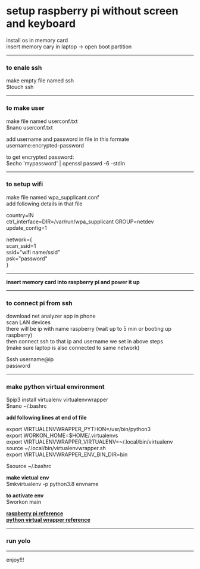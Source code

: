 # setup raspberry pi without screen and keyboard

install os in memory card  
insert memory cary in laptop -> open boot partition

---

### to enale ssh
make empty file named ssh  
$touch ssh

---

### to make user
make file named userconf.txt  
$nano userconf.txt

add username and password in file in this formate  
username:encrypted-password

to get encrypted password:  
$echo 'mypassword' | openssl passwd -6 -stdin

---

### to setup wifi
make file named wpa_supplicant.conf  
add following details in that file

country=IN  
ctrl_interface=DIR=/var/run/wpa_supplicant GROUP=netdev  
update_config=1  

network={  
    scan_ssid=1  
    ssid="wifi name/ssid"  
    psk="password"  
}

---

**insert memory card into raspberry pi and power it up**

---

### to connect pi from ssh
download net analyzer app in phone  
scan LAN devices  
there will be ip with name raspberry (wait up to 5 min or booting up raspberry)  
then connect ssh to that ip and username we set in above steps  
(make sure laptop is also connected to same network)  

$ssh username@ip  
password  

---

### make python virtual environment
$pip3 install virtualenv virtualenvwrapper  
$nano ~/.bashrc  

**add following lines at end of file**  

export VIRTUALENVWRAPPER_PYTHON=/usr/bin/python3  
export WORKON_HOME=$HOME/.virtualenvs  
export VIRTUALENVWRAPPER_VIRTUALENV=~/.local/bin/virtualenv  
source ~/.local/bin/virtualenvwrapper.sh  
export VIRTUALENVWRAPPER_ENV_BIN_DIR=bin  

$source ~/.bashrc

**make vietual env**  
$mkvirtualenv -p python3.8 envname

**to activate env**  
$workon main

[**raspberry pi reference**](https://raspberrypi-guide.github.io/programming/create-python-virtual-environment)  
[**python virtual wrapper reference**](https://virtualenvwrapper.readthedocs.io/en/latest/command_ref.html)

---

### run yolo


---

enjoy!!!
